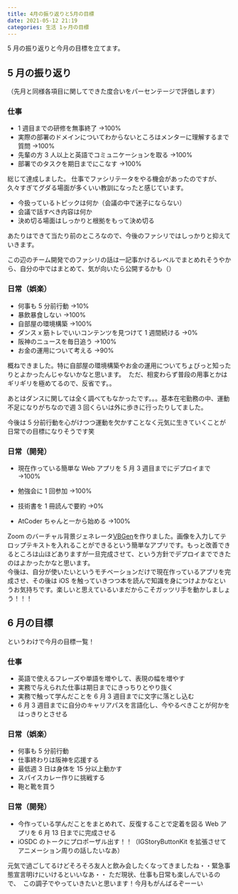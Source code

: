 ```yaml
---
title: 4月の振り返りと5月の目標
date: 2021-05-12 21:19
categories: 生活 1ヶ月の目標
---
```


5 月の振り返りと今月の目標を立てます。

## 5 月の振り返り

（先月と同様各項目に関してできた度合いをパーセンテージで評価します）

### 仕事

- 1 週目までの研修を無事終了 →100%
- 実際の部署のドメインについてわからないところはメンターに理解するまで質問 →100%
- 先輩の方 3 人以上と英語でコミュニケーションを取る →100%
- 部署でのタスクを期日までにこなす →100%

総じて達成しました。
仕事でファシリテータをやる機会があったのですが、久々すぎてグダる場面が多くいい教訓になったと感じています。

- 今扱っているトピックは何か（会議の中で迷子にならない）
- 会議で話すべき内容は何か
- 決め切る場面はしっかりと根拠をもって決め切る

あたりはできて当たり前のところなので、今後のファシリではしっかりと抑えていきます。

この辺のチーム開発でのファシリの話は一記事かけるレベルでまとめれそうやから、自分の中ではまとめて、気が向いたら公開するかも（）

### 日常（娯楽）

- 何事も 5 分前行動 →10%
- 暴飲暴食しない →100%
- 自部屋の環境構築 →100%
- ダンス x 筋トレでいいコンテンツを見つけて 1 週間続ける →0%
- 阪神のニュースを毎日追う →100%
- お金の運用について考える →90%

概ねできました。特に自部屋の環境構築やお金の運用についてちょびっと知ったりとよかったんじゃないかなと思います。  ただ、相変わらず普段の用事とかはギリギリを極めてるので、反省です。。

あとはダンスに関しては全く調べてもなかったです。。。基本在宅勤務の中、運動不足になりがちなので週 3 回くらいは外に歩きに行ったりしてました。

今後は 5 分前行動を心がけつつ運動を欠かすことなく元気に生きていくことが日常での目標になりそうです笑

### 日常（開発）

- 現在作っている簡単な Web アプリを 5 月 3 週目までにデプロイまで →100%

- 勉強会に 1 回参加 →100%

- 技術書を 1 冊読んで要約 →0%

- AtCoder ちゃんと一から始める →100%

Zoom のバーチャル背景ジェネレータ[VBGen](virtual-background-generator.herokuapp.com/)を作りました。画像を入力してテロップテキストを入れることができるという簡単なアプリです。もっと改善できるところは山ほどありますが一旦完成させて、という方針でデプロイまでできたのはよかったかなと思います。  
今後は、自分が使いたいというモチベーションだけで現在作っているアプリを完成させ、その後は iOS を触っていきつつ本を読んで知識を身につけよかなというお気持ちです。楽しいと思えているいまだからこそガッツリ手を動かしましょう！！！

## 6 月の目標

というわけで今月の目標一覧！

### 仕事

- 英語で使えるフレーズや単語を増やして、表現の幅を増やす
- 実務で与えられた仕事は期日までにきっちりとやり抜く
- 実務で触って学んだことを 6 月 3 週目までに文字に落とし込む
- 6 月 3 週目までに自分のキャリアパスを言語化し、今やるべきことが何かをはっきりとさせる

### 日常（娯楽）

- 何事も 5 分前行動
- 仕事終わりは阪神を応援する
- 最低週 3 日は身体を 15 分以上動かす
- スパイスカレー作りに挑戦する
- 鞄と靴を買う

### 日常（開発）

- 今作っている学んだことをまとめれて、反復することで定着を図る Web アプリを 6 月 13 日までに完成させる
- iOSDC のトークにプロポーザル出す！！（IGStoryButtonKit を拡張させてアニメーション周りの話したいなあ）

元気で過ごしてるけどそろそろ友人と飲み会したくなってきましたね・・緊急事態宣言明けにいけるといいなあ・・
ただ現状、仕事も日常も楽しんでいるので、  この調子でやっていきたいと思います！今月もがんばるぞーーい
